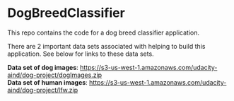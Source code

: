 # DogBreedClassifier

This repo contains the code for a dog breed classifier application.

There are 2 important data sets associated with helping to build this application. See below for links to these data sets.

**Data set of dog images**: https://s3-us-west-1.amazonaws.com/udacity-aind/dog-project/dogImages.zip
<br>
**Data set of human images**: https://s3-us-west-1.amazonaws.com/udacity-aind/dog-project/lfw.zip
